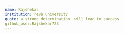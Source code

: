 ```yaml
---
name: Rajshekar
institution: reva university
quote: a strong determination  will lead to success
github_user:Rajshekar723
---
```

